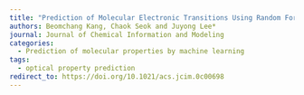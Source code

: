 ```yaml
---
title: "Prediction of Molecular Electronic Transitions Using Random Forests"
authors: Beomchang Kang, Chaok Seok and Juyong Lee*
journal: Journal of Chemical Information and Modeling
categories:
  - Prediction of molecular properties by machine learning
tags:
  - optical property prediction
redirect_to: https://doi.org/10.1021/acs.jcim.0c00698
---
```

